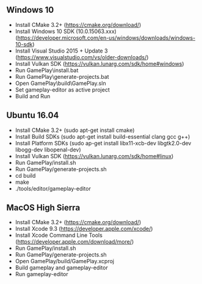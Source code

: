 Windows 10
----------
- Install CMake 3.2+                         (https://cmake.org/download/)
- Install Windows 10 SDK (10.0.15063.xxx)    (https://developer.microsoft.com/en-us/windows/downloads/windows-10-sdk)
- Install Visual Studio 2015 + Update 3      (https://www.visualstudio.com/vs/older-downloads/)
- Install Vulkan SDK                         (https://vulkan.lunarg.com/sdk/home#windows)
- Run GamePlay\install.bat
- Run GamePlay\generate-projects.bat
- Open GamePlay\build\GamePlay.sln
- Set gameplay-editor as active project
- Build and Run

Ubuntu 16.04
------------
- Install CMake 3.2+                        (sudo apt-get install cmake)
- Install Build SDKs                        (sudo apt-get install build-essential clang gcc g++)
- Install Platform SDKs                     (sudo ap-get install libx11-xcb-dev libgtk2.0-dev libogg-dev libopenal-dev)
- Install Vulkan SDK                        (https://vulkan.lunarg.com/sdk/home#linux)
- Run GamePlay/install.sh
- Run GamePlay/generate-projects.sh
- cd build
- make
- ./tools/editor/gameplay-editor

MacOS High Sierra
-----------------
- Install CMake 3.2+                        (https://cmake.org/download/)
- Install Xcode 9.3                         (https://developer.apple.com/xcode/)
- Install Xcode Command Line Tools          (https://developer.apple.com/download/more/)
- Run GamePlay/install.sh
- Run GamePlay/generate-projects.sh
- Open GamePlay/build/GamePlay.xcproj
- Build gameplay and gameplay-editor
- Run gameplay-editor
